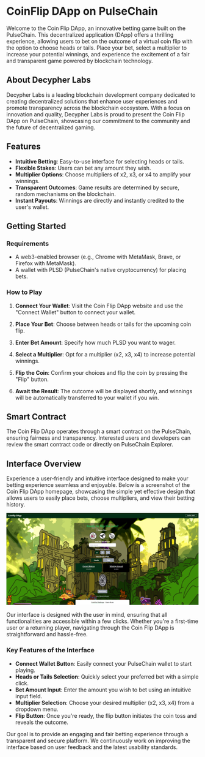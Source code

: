 # CoinFlip DApp on PulseChain

Welcome to the Coin Flip DApp, an innovative betting game built on the PulseChain. This decentralized application (DApp) offers a thrilling experience, allowing users to bet on the outcome of a virtual coin flip with the option to choose heads or tails. Place your bet, select a multiplier to increase your potential winnings, and experience the excitement of a fair and transparent game powered by blockchain technology.

## About Decypher Labs

Decypher Labs is a leading blockchain development company dedicated to creating decentralized solutions that enhance user experiences and promote transparency across the blockchain ecosystem. With a focus on innovation and quality, Decypher Labs is proud to present the Coin Flip DApp on PulseChain, showcasing our commitment to the community and the future of decentralized gaming.

## Features

- **Intuitive Betting**: Easy-to-use interface for selecting heads or tails.
- **Flexible Stakes**: Users can bet any amount they wish.
- **Multiplier Options**: Choose multipliers of x2, x3, or x4 to amplify your winnings.
- **Transparent Outcomes**: Game results are determined by secure, random mechanisms on the blockchain.
- **Instant Payouts**: Winnings are directly and instantly credited to the user's wallet.

## Getting Started

### Requirements

- A web3-enabled browser (e.g., Chrome with MetaMask, Brave, or Firefox with MetaMask).
- A wallet with PLSD (PulseChain's native cryptocurrency) for placing bets.

### How to Play

1. **Connect Your Wallet**: Visit the Coin Flip DApp website and use the "Connect Wallet" button to connect your wallet.

2. **Place Your Bet**: Choose between heads or tails for the upcoming coin flip.

3. **Enter Bet Amount**: Specify how much PLSD you want to wager.

4. **Select a Multiplier**: Opt for a multiplier (x2, x3, x4) to increase potential winnings.

5. **Flip the Coin**: Confirm your choices and flip the coin by pressing the "Flip" button.

6. **Await the Result**: The outcome will be displayed shortly, and winnings will be automatically transferred to your wallet if you win.

## Smart Contract

The Coin Flip DApp operates through a smart contract on the PulseChain, ensuring fairness and transparency. Interested users and developers can review the smart contract code or directly on PulseChain Explorer.

## Interface Overview

Experience a user-friendly and intuitive interface designed to make your betting experience seamless and enjoyable. Below is a screenshot of the Coin Flip DApp homepage, showcasing the simple yet effective design that allows users to easily place bets, choose multipliers, and view their betting history.

![Coin Flip DApp Interface](public/website.png "Coin Flip DApp Homepage")

Our interface is designed with the user in mind, ensuring that all functionalities are accessible within a few clicks. Whether you're a first-time user or a returning player, navigating through the Coin Flip DApp is straightforward and hassle-free.

### Key Features of the Interface

- **Connect Wallet Button**: Easily connect your PulseChain wallet to start playing.
- **Heads or Tails Selection**: Quickly select your preferred bet with a simple click.
- **Bet Amount Input**: Enter the amount you wish to bet using an intuitive input field.
- **Multiplier Selection**: Choose your desired multiplier (x2, x3, x4) from a dropdown menu.
- **Flip Button**: Once you're ready, the flip button initiates the coin toss and reveals the outcome.

Our goal is to provide an engaging and fair betting experience through a transparent and secure platform. We continuously work on improving the interface based on user feedback and the latest usability standards.
